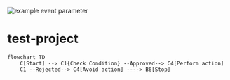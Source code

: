 ![example event parameter](https://github.com/github/docs/actions/workflows/main.yml/badge.svg?event=push)

# test-project


```mermaid
flowchart TD
    C[Start] --> C1{Check Condition} --Approved--> C4[Perform action]
    C1 --Rejected--> C4[Avoid action] ----> B6[Stop]

```
